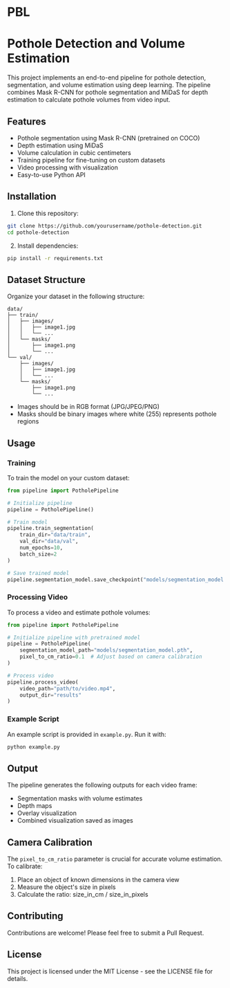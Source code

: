 # PBL
# Pothole Detection and Volume Estimation

This project implements an end-to-end pipeline for pothole detection, segmentation, and volume estimation using deep learning. The pipeline combines Mask R-CNN for pothole segmentation and MiDaS for depth estimation to calculate pothole volumes from video input.

## Features

- Pothole segmentation using Mask R-CNN (pretrained on COCO)
- Depth estimation using MiDaS
- Volume calculation in cubic centimeters
- Training pipeline for fine-tuning on custom datasets
- Video processing with visualization
- Easy-to-use Python API

## Installation

1. Clone this repository:
```bash
git clone https://github.com/yourusername/pothole-detection.git
cd pothole-detection
```

2. Install dependencies:
```bash
pip install -r requirements.txt
```

## Dataset Structure

Organize your dataset in the following structure:
```
data/
├── train/
│   ├── images/
│   │   ├── image1.jpg
│   │   └── ...
│   └── masks/
│       ├── image1.png
│       └── ...
└── val/
    ├── images/
    │   ├── image1.jpg
    │   └── ...
    └── masks/
        ├── image1.png
        └── ...
```

- Images should be in RGB format (JPG/JPEG/PNG)
- Masks should be binary images where white (255) represents pothole regions

## Usage

### Training

To train the model on your custom dataset:

```python
from pipeline import PotholePipeline

# Initialize pipeline
pipeline = PotholePipeline()

# Train model
pipeline.train_segmentation(
    train_dir="data/train",
    val_dir="data/val",
    num_epochs=10,
    batch_size=2
)

# Save trained model
pipeline.segmentation_model.save_checkpoint("models/segmentation_model.pth")
```

### Processing Video

To process a video and estimate pothole volumes:

```python
from pipeline import PotholePipeline

# Initialize pipeline with pretrained model
pipeline = PotholePipeline(
    segmentation_model_path="models/segmentation_model.pth",
    pixel_to_cm_ratio=0.1  # Adjust based on camera calibration
)

# Process video
pipeline.process_video(
    video_path="path/to/video.mp4",
    output_dir="results"
)
```

### Example Script

An example script is provided in `example.py`. Run it with:

```bash
python example.py
```

## Output

The pipeline generates the following outputs for each video frame:
- Segmentation masks with volume estimates
- Depth maps
- Overlay visualization
- Combined visualization saved as images

## Camera Calibration

The `pixel_to_cm_ratio` parameter is crucial for accurate volume estimation. To calibrate:
1. Place an object of known dimensions in the camera view
2. Measure the object's size in pixels
3. Calculate the ratio: size_in_cm / size_in_pixels

## Contributing

Contributions are welcome! Please feel free to submit a Pull Request.

## License

This project is licensed under the MIT License - see the LICENSE file for details. 
